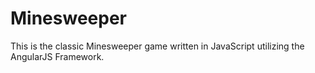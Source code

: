 # Minesweeper

This is the classic Minesweeper game written in JavaScript utilizing the AngularJS Framework.

